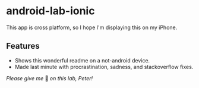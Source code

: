 # android-lab-ionic
This app is cross platform, so I hope I'm displaying this on my iPhone. 
## Features
* Shows this wonderful readme on a not-android device.
* Made last minute with procrastination, sadness, and stackoverflow fixes.

_Please give me_ :100: _on this lab, Peter!_
